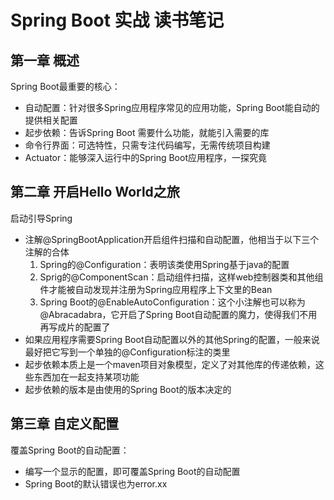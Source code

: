 # Spring Boot 实战 读书笔记

## 第一章 概述

Spring Boot最重要的核心：

* 自动配置：针对很多Spring应用程序常见的应用功能，Spring Boot能自动的提供相关配置
* 起步依赖：告诉Spring Boot 需要什么功能，就能引入需要的库
* 命令行界面：可选特性，只需专注代码编写，无需传统项目构建
* Actuator：能够深入运行中的Spring Boot应用程序，一探究竟

## 第二章 开启Hello World之旅

启动引导Spring

* 注解@SpringBootApplication开启组件扫描和自动配置，他相当于以下三个注解的合体
  1. Spring的@Configuration：表明该类使用Spring基于java的配置
  2. Sprig的@ComponentScan：启动组件扫描，这样web控制器类和其他组件才能被自动发现并注册为Spring应用程序上下文里的Bean
  3. Spring Boot的@EnableAutoConfiguration：这个小注解也可以称为@Abracadabra，它开启了Spring Boot自动配置的魔力，使得我们不用再写成片的配置了
* 如果应用程序需要Spring Boot自动配置以外的其他Spring的配置，一般来说最好把它写到一个单独的@Configuration标注的类里
* 起步依赖本质上是一个maven项目对象模型，定义了对其他库的传递依赖，这些东西加在一起支持某项功能
* 起步依赖的版本是由使用的Spring Boot的版本决定的

## 第三章 自定义配置

覆盖Spring Boot的自动配置：

* 编写一个显示的配置，即可覆盖Spring Boot的自动配置
* Spring Boot的默认错误也为error.xx











